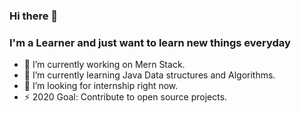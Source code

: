 ### Hi there 👋

### I'm a Learner and just want to learn new things everyday ### 

- 🔭 I’m currently working on Mern Stack.
- 🌱 I’m currently learning Java Data structures and Algorithms.
- 🤔 I’m looking for internship right now.
- ⚡ 2020 Goal: Contribute to open source projects.

